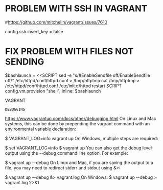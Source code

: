 # PROBLEM WITH SSH IN VAGRANT
#https://github.com/mitchellh/vagrant/issues/7610

config.ssh.insert_key = false


# FIX PROBLEM WITH FILES NOT SENDING
$bashlaunch = <<SCRIPT
sed -e "s/#EnableSendfile off/EnableSendfile off/" /etc/httpd/conf/httpd.conf > /tmp/httptmp
	cat /tmp/httptmp > /etc/httpd/conf/httpd.conf
	/etc/init.d/httpd restart
SCRIPT
	config.vm.provision "shell",
	inline: $bashlaunch

  VAGRANT

    DEBUGGING
  https://www.vagrantup.com/docs/other/debugging.html
  On Linux and Mac systems, this can be done by prepending the vagrant command with an environmental variable declaration:

  $ VAGRANT_LOG=info vagrant up
  On Windows, multiple steps are required:

  $ set VAGRANT_LOG=info
  $ vagrant up
  You can also get the debug level output using the --debug command line option. For example:

  $ vagrant up --debug
  On Linux and Mac, if you are saving the output to a file, you may need to redirect stderr and stdout using &>:

  $ vagrant up --debug &> vagrant.log
  On Windows: $ vagrant up --debug > vagrant.log 2>&1
